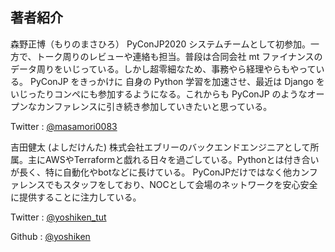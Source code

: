 ## 著者紹介

森野正博（もりのまさひろ）
PyConJP2020 システムチームとして初参加。一方で、トーク周りのレビューや連絡も担当。普段は合同会社 mt ファイナンスのデータ周りをいじっている。しかし超零細なため、事務やら経理やらもやっている。
PyConJP をきっかけに 自身の Python 学習を加速させ、最近は Django をいじったりコンペにも参加するようになる。これからも PyConJP のようなオープンなカンファレンスに引き続き参加していきたいと思っている。

Twitter : [@masamori0083](https://twitter.com/0083Masa)

吉田健太 (よしだけんた)
株式会社エブリーのバックエンドエンジニアとして所属。主にAWSやTerraformと戯れる日々を過ごしている。Pythonとは付き合いが長く、特に自動化やbotなどに長けている。
PyConJPだけではなく他カンファレンスでもスタッフをしており、NOCとして会場のネットワークを安心安全に提供することに注力している。

Twitter : [@yoshiken_tut](https://twitter.com/yoshiken_tut)

Github : [@yoshiken](https://github.com/yoshiken)